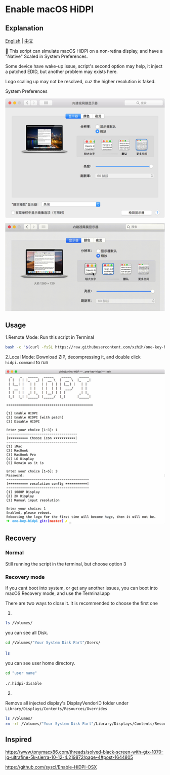 # Enable macOS HiDPI

## Explanation

[English](README.md) | [中文](README-zh.md)

 This script can simulate macOS HiDPI on a non-retina display, and have a "Native" Scaled in System Preferences.

Some device have wake-up issue, script's second option may help, it inject a patched EDID, but another problem may exists here.

Logo scaling up may not be resolved, cuz the higher resolution is faked.

System Preferences

![Preferences](./img/preferences.jpg)

![Preferences](./img/hidpi.gif)

## Usage

1.Remote Mode: Run this script in Terminal

```bash
bash -c "$(curl -fsSL https://raw.githubusercontent.com/xzhih/one-key-hidpi/master/hidpi.sh)"
```

2.Local Mode: Download ZIP, decompressing it, and double click `hidpi.command` to run

![RUN](./img/run.jpg)

## Recovery

### Normal

Still running the script in the terminal, but choose option 3

### Recovery mode

If you cant boot into system, or get any another issues, you can boot into macOS Recovery mode, and use the Terminal.app

There are two ways to close it. It is recommended to choose the first one

1. 

```bash
ls /Volumes/
```

you can see all Disk.

```bash
cd /Volumes/"Your System Disk Part"/Users/

ls
```

you can see user home directory.

```bash
cd "user name"

./.hidpi-disable
```

2. 

Remove all injected display's DisplayVendorID folder under `Library/Displays/Contents/Resources/Overrides`

```bash
ls /Volumes/
rm -rf /Volumes/"Your System Disk Part"/Library/Displays/Contents/Resources/Overrides
```

## Inspired

https://www.tonymacx86.com/threads/solved-black-screen-with-gtx-1070-lg-ultrafine-5k-sierra-10-12-4.219872/page-4#post-1644805

https://github.com/syscl/Enable-HiDPI-OSX

